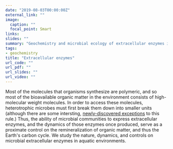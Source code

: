 ```yaml
---
date: "2019-08-03T00:00:00Z"
external_link: ""
image:
  caption: ""
  focal_point: Smart
links:
slides: ""
summary: "Geochemistry and microbial ecology of extracellular enzymes in aquatic environemnts"
tags:
- geochemistry
title: "Extracellular enzymes"
url_code: ""
url_pdf: ""
url_slides: ""
url_video: ""
---
```


Most of the molecules that organisms synthesize are polymeric, and so most of the bioavailable organic matter in the environment consists of high-molecular weight molecules. In order to access these molecules, heterotrophic microbes must first break them down into smaller units (although there are some intersting, [newly-discovered exceptions](https://www.nature.com/articles/ismej201726) to this rule.) Thus, the ability of microbial communities to express extracellular enzymes, and the dynamics of those enzymes once produced, serve as a proximate control on the remineralization of organic matter, and thus the Earth's carbon cycle. We study the nature, dynamics, and controls on microbial extracellular enzymes in aquatic environments. 